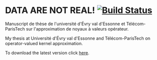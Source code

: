 DATA ARE NOT REAL! [![Build Status](https://travis-ci.com/RomainBrault/Thesis.svg?token=BGkmfYrnrsiGdq17pxis&branch=master)](https://travis-ci.com/RomainBrault/Thesis)
==============

Manuscript de thèse de l'université d'Évry val d'Essonne et Télécom-ParisTech sur l'approximation de noyaux à valeurs opérateur.

My thesis at Université d'Évry val d'Essonne and Télécom-ParisTech on operator-valued kernel approximation.

To download the latest version click [here](raw/master/ThesisRomainBrault.pdf).
